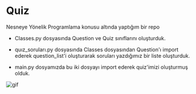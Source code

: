 # Quiz

Nesneye Yönelik Programlama konusu altında yaptığım bir repo

* Classes.py dosyasında Question ve Quiz sınıflarını oluşturduk.

* quız_soruları.py dosyasında Classes dosyasından Question'ı import ederek question_list'i oluşturarak soruları yazdığımız bir liste oluşturduk.

* main.py dosyamızda bu iki dosyayı import ederek quiz'imizi oluşturmuş olduk.
 
 
![gif](https://media.giphy.com/media/V2kUX29OYvK4JZuXm5/giphy.gif)
 
